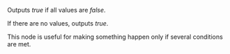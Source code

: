 Outputs *true* if all values are *false*.

If there are no values, outputs *true*.

This node is useful for making something happen only if several conditions are met.
